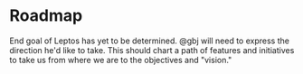 # Roadmap

End goal of Leptos has yet to be determined. @gbj will need to express the direction he'd like 
to take. This should chart a path of features and initiatives to take us from where we are to 
the objectives and "vision."